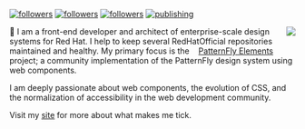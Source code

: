 <p><a href="https://twitter.com/castastrophee">
    <img alt="followers" title="Follow me on Twitter" src="https://img.shields.io/twitter/follow/castastrophee?color=55960c&labelColor=488207&label=Follow&logo=twitter&logoColor=white&style=for-the-badge"/></a>
  <a href="https://github.com/castastrophe">
    <img alt="followers" title="Follow me on GitHub" src="https://img.shields.io/github/followers/castastrophe?color=236ad3&labelColor=1155ba&style=for-the-badge&logo=github&label=Follow"/></a>
  <a href="https://codepen.io/castastrophee/">
    <img alt="followers" title="Follow me on CodePen" src="https://img.shields.io/badge/13-1?color=640464&labelColor=7c007c&style=for-the-badge&logo=codepen&label=Follow"/></a>
<a href="https://medium.com/@castastrophee">
    <img alt="publishing" title="View articles on Medium" src="https://img.shields.io/badge/112-1?color=666&labelColor=444&label=subscribe&logo=medium&logoColor=white&style=for-the-badge"/></a></p>

<img align="right" src="https://media.giphy.com/media/j0kQJxo5mzGYb4EvWK/giphy.gif">

👋 I am a front-end developer and architect of enterprise-scale design systems for Red Hat. I help to keep several RedHatOfficial repositories maintained and healthy. My primary focus is the <img src="https://raw.githubusercontent.com/patternfly/patternfly-elements/master/favicon.ico" height="12" width="12" style="display: inline"/>[PatternFly&nbsp;Elements](https://github.com/patternfly/patternfly-elements) project; a community implementation of the PatternFly design system using web components.

I am deeply passionate about web components, the evolution of CSS, and the normalization of accessibility in the web development community.

Visit my [site](http://castastrophe.com/) for more about what makes me tick.
<br><br>

<img align="center" src="https://github-readme-stats.vercel.app/api?username=castastrophe&&show_icons=true" alt="" role="presentation" />
